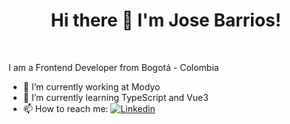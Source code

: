 <h1 align="center">Hi there 👋 I'm Jose Barrios!</h1>
<br/>
<p>I am a Frontend Developer from Bogotá - Colombia</p>

- 🔭 I’m currently working at Modyo
- 🌱 I’m currently learning TypeScript and Vue3
- 📫 How to reach me: [![Linkedin](https://img.shields.io/badge/-jbarriospd-blue?style=flat-square&logo=Linkedin&logoColor=white&link=https://www.linkedin.com/in/miguemartelo/)](https://www.linkedin.com/in/jbarriospd/) 
